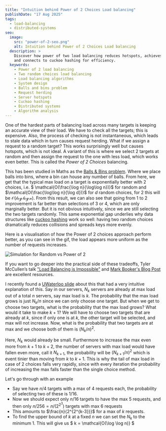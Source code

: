 ```yaml
---
title: "Intuition behind Power of 2 Choices Load balancing"
publishDate: "17 Aug 2025"
tags:
  - load-balancing
  - distributed-systems
seo:
  image:
    src: "power-of-2-seo.png"
    alt: Intuition behind Power of 2 Choices Load balancing
  description: >
    Discover how power of two load balancing reduces hotspots, achieves O(log log n) max load,
    and connects to cuckoo hashing for efficiency.
  keywords:
    - Power of 2 load balancing
    - Two random choices load balancing
    - Load balancing algorithms
    - System design
    - Balls and bins problem
    - Request herding
    - Server hotspots
    - Cuckoo hashing
    - Distributed systems
    - Algorithm analysis
---
```


One of the hardest parts of balancing load across many targets is keeping an accurate view of their load.
We have to check all the targets; this is expensive. Also, the process of checking is not instantaneous, which leads to stale data
which in turn causes request herding.
What if we assign a request to a random target? This works surprisingly well but causes hotspots, which is not ideal.
A variant of this is where we select 2 targets at random and then assign the request to the one with less load, which works even better. This
is called the _Power of 2 Choices_ balancing.

This has been studied in Maths as the [Balls & Bins problem](http://www.eecs.harvard.edu/~michaelm/postscripts/handbook2001.pdf).
Where we place balls into bins, where a bin can house any number of balls.
From here, we get that the typical max load on a target is exponentially better with 2 choices, i.e. $ \mathcal{O(\frac{\log n}{\log\log n})}$ for random and
$\mathcal{O(\frac{\log\log n}{\log d})}$ for $d$ random choices, for 2 this will be $\mathcal{O(\log \log n)}$.
From this result, we can also see that going from 1 to 2 improvement is far better than selections of 3 or 4, which are only marginally better.
But it is not obvious intuitively, since we are still selecting the two targets randomly.
This same exponential gap underlies why data structures like [cuckoo hashing](https://en.m.wikipedia.org/wiki/Cuckoo_hashing)
work so well: having two random choices dramatically reduces collisions and spreads keys more evenly.

Here is a visualisation of how the Power of 2 choices approach perform better, as you can see in the gif, the load appears
more uniform as the number of requests increases.

![Simulation for Random vs Power of 2](/power-of-2-heatmap.gif)

If you want to go deeper into the practical side of these tradeoffs, Tyler McCullen’s talk
["Load Balancing is Impossible"](https://www.youtube.com/watch?v=kpvbOzHUakA) and [Mark Booker's Blog Post](https://brooker.co.za/blog/2012/01/17/two-random.html) are excellent resources.

I recently found a [UWaterloo slide](https://cs.uwaterloo.ca/~r5olivei/courses/2021-spring-cs466/lecture04.pdf) about this that had a very intuitive explanation of this.
Say in our servers, $N_k$ servers are already at max load out of a total $n$ servers, say max load is $k$.
The probability that the max load grows is just $N_k/n$ since we can only choose one target. But when we get to choose
two targets, what is the probability that the max load grows? What would it take to make $k+1$?
We will have to choose two targets that are already at $k$, since if only one is at $k$, the other target will be
selected, and max will not increase. Now, what is the probability that two targets are at max and we choose both of
them is $(N_k/n)^2$.

Here, $N_k$ would already be small. Furthermore to increase the max even more from $k+1$ to $k+2$, the number of servers
with max load would have fallen even more, call it $N_{k+1}$, the probability will be $(N_{k+1}/n)^2$ which is event tinier than
moving from $k$ to $k+1$. This is why the tail of max load in case of 2 choices falls very rapidly, since with
every iteration the probability of increasing the max falls faster than the single choice method.

Let's go through with an example

- Say we have $n/4$ targets with a max of $4$ requests each, the probability of selecting two of these is $1/16$.
- Now we should expect only $n/16$ targets to have the max $5$ requests, and then only $n/256 = n/(2^{2^3})$ targets with max $6$ requests
- This amounts to $\frac{n}{2^{2^{k-3}}}$ for a max of $k$ requests.
- To find the upper bound of $k$ at a fixed $n$ we can set the $N_k$ to the minimum $1$. This will give us $ k = \mathcal{O(\log \log n)} $
